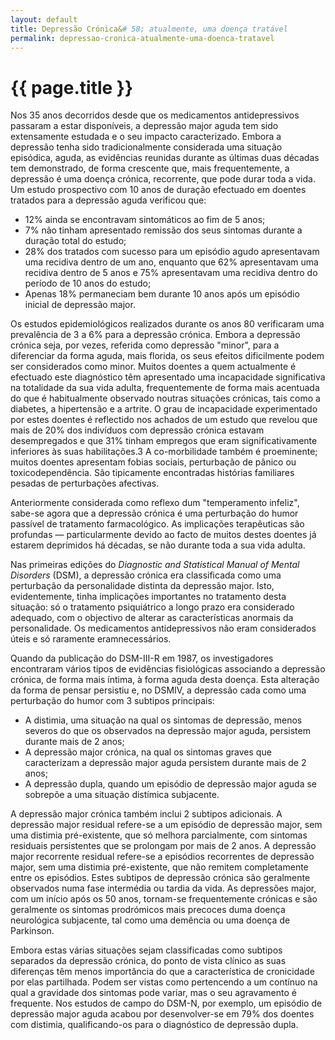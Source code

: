 ```yaml
---
layout: default
title: Depressão Crónica&# 58; atualmente, uma doença tratável
permalink: depressao-cronica-atualmente-uma-doenca-tratavel
---
```


# {{ page.title }}

Nos 35 anos decorridos desde que os medicamentos antidepressivos passaram a estar disponíveis, a depressão major aguda tem sido extensamente estudada e o seu impacto caracterizado. Embora a depressão tenha sido tradicionalmente considerada uma situação episódica, aguda, as evidências reunidas durante as últimas duas décadas tem demonstrado, de forma crescente que, mais frequentemente, a depressão é uma doença crónica, recorrente, que pode durar toda a vida. Um estudo prospectivo com 10 anos de duração efectuado em doentes tratados para a depressão aguda verificou que:

* 12% ainda se encontravam sintomáticos ao fim de 5 anos;
* 7% não tinham apresentado remissão dos seus sintomas durante a duração total do estudo;
* 28% dos tratados com sucesso para um episódio agudo apresentavam uma recidiva dentro de um ano, enquanto que 62% apresentavam uma recidiva dentro de 5 anos e 75% apresentavam uma recidiva dentro do período de 10 anos do estudo;
* Apenas 18% permaneciam bem durante 10 anos após um episódio inicial de depressão major.

Os estudos epidemiológicos realizados durante os anos 80 verificaram uma prevalência de 3 a 6% para a depressão crónica. Embora a depressão crónica seja, por vezes, referida como depressão "minor", para a diferenciar da forma aguda, mais florida, os seus efeitos dificilmente podem ser considerados como minor. Muitos doentes a quem actualmente é efectuado este diagnóstico têm apresentado uma incapacidade significativa na totalidade da sua vida adulta, frequentemente de forma mais acentuada do que é habitualmente observado noutras situações crónicas, tais como a diabetes, a hipertensão e a artrite. O grau de incapacidade experimentado por estes doentes é reflectido nos achados de um estudo que revelou que mais de 20% dos indivíduos com depressão crónica estavam desempregados e que 31% tinham empregos que eram significativamente inferiores às suas habilitações.3 A co-morbilidade também é proeminente; muitos doentes apresentam fobias sociais, perturbação de pânico ou toxicodependência. São tipicamente encontradas histórias familiares pesadas de perturbações afectivas.

  Anteriormente considerada como reflexo dum "temperamento infeliz", sabe-se agora que a depressão crónica é uma perturbação do humor passível de tratamento farmacológico. As implicações terapêuticas são profundas — particularmente devido ao facto de muitos destes doentes já estarem deprimidos há décadas, se não durante toda a sua vida adulta.

Nas primeiras edições do _Diagnostic and Statistical Manual of Mental Disorders_ (DSM), a depressão crónica era classificada como uma perturbação da personalidade distinta da depressão major. Isto, evidentemente, tinha implicações importantes no tratamento desta situação: só o tratamento psiquiátrico a longo prazo era considerado adequado, com o objectivo de alterar as características anormais da personalidade. Os medicamentos antidepressivos não eram considerados úteis e só raramente eramnecessários.

Quando da publicação do DSM-III-R em 1987, os investigadores encontraram vários tipos de evidências fisiológicas associando a depressão crónica, de forma mais íntima, à forma aguda desta doença. Esta alteração da forma de pensar persistiu e, no DSMIV, a depressão cada como uma perturbação do humor com 3 subtipos principais:

* A distimia, uma situação na qual os sintomas de depressão, menos severos do que os observados na depressão major aguda, persistem durante mais de 2 anos;
* A depressão major crónica, na qual os sintomas graves que caracterizam a depressão major aguda persistem durante mais de 2 anos;
* A depressão dupla, quando um episódio de depressão major aguda se sobrepõe a uma situação distímica subjacente.

A depressão major crónica também inclui 2 subtipos adicionais. A depressão major residual refere-se a um episódio de depressão major, sem uma distimia pré-existente, que só melhora parcialmente, com sintomas residuais persistentes que se prolongam por mais de 2 anos. A depressão major recorrente residual refere-se a episódios recorrentes de depressão major, sem uma distimia pré-existente, que não remitem completamente entre os episódios. Estes subtipos de depressão crónica são geralmente observados numa fase intermédia ou tardia da vida. As depressões major, com um início após os 50 anos, tornam-se frequentemente crónicas e são geralmente os sintomas prodrómicos mais precoces duma doença neurológica subjacente, tal como uma demência ou uma doença de Parkinson.

Embora estas várias situações sejam classificadas como subtipos separados da depressão crónica, do ponto de vista clínico as suas diferenças têm menos importância do que a característica de cronicidade por elas partilhada. Podem ser vistas como pertencendo a um contínuo na qual a gravidade dos sintomas pode variar, mas o seu agravamento é frequente. Nos estudos de campo do DSM-N, por exemplo, um episódio de depressão major aguda acabou por desenvolver-se em 79% dos doentes com distimia, qualificando-os para o diagnóstico de depressão dupla.
